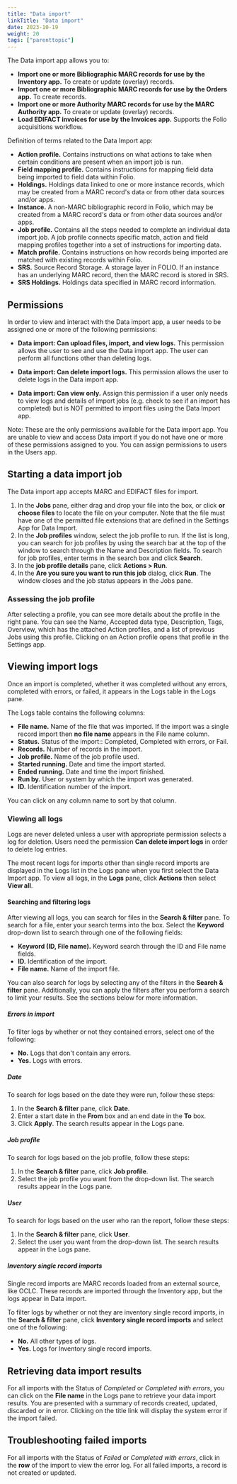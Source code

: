 ```yaml
---
title: "Data import"
linkTitle: "Data import"
date: 2023-10-19
weight: 20
tags: ["parenttopic"]
---
```



The Data import app allows you to: 
- **Import one or more Bibliographic MARC records for use by the Inventory app.**  To create or update (overlay) records.
- **Import one or more Bibliographic MARC records for use by the Orders app.**  To create records.
- **Import one or more Authority MARC records for use by the MARC Authority app.**  To create or update (overlay) records.
- **Load EDIFACT invoices for use by the Invoices app.**  Supports the Folio acquisitions workflow.


Definition of terms related to the Data Import app:

-   **Action profile.** Contains instructions on what actions to take when certain conditions are present when an import job is run.
-   **Field mapping profile.** Contains instructions for mapping field data being imported to field data within Folio.
-   **Holdings.** Holdings data linked to one or more instance records, which may be created from a MARC record's data or from other data sources and/or apps.
-   **Instance.** A non-MARC bibliographic record in Folio, which may be created from a MARC record's data or from other data sources and/or apps.
-   **Job profile.** Contains all the steps needed to complete an individual data import job. A job profile connects specific match, action and field mapping profiles together into a set of instructions for importing data.
-   **Match profile.** Contains instructions on how records being imported are matched with existing records within Folio.
-   **SRS.** Source Record Storage. A storage layer in FOLIO. If an instance has an underlying MARC record, then the MARC record is stored in SRS.
-   **SRS Holdings.** Holdings data specified in MARC record information.

## Permissions

In order to view and interact with the Data import app, a user needs to be assigned one or more of the following permissions:

-   **Data import: Can upload files, import, and view logs.** This permission allows the user to see and use the Data import app. The user can perform all functions other than deleting logs.

-   **Data import: Can delete import logs.** This permission allows the user to delete logs in the Data import app.
  
-   **Data import: Can view only.** Assign this permission if a user only needs to view logs and details of import jobs (e.g. check to see if an import has completed) but is NOT permitted to import files using the Data Import app.

Note: These are the only permissions available for the Data import app. You are unable to view and access Data import if you do not have one or more of these permissions assigned to you. You can assign permissions to users in the Users app.

## Starting a data import job

The Data import app accepts MARC and EDIFACT files for import.

1.  In the **Jobs** pane, either drag and drop your file into the box, or click **or choose files** to locate the file on your computer. Note that the file must have one of the permitted file extensions that are defined in the Settings App for Data Import.
2.  In the **Job profiles** window, select the job profile to run. If the list is long, you can search for job profiles by using the search bar at the top of the window to search through the Name and Description fields. To search for job profiles, enter terms in the search box and click **Search**.
3.  In the **job profile details** pane, click **Actions \> Run**.
4.  In the **Are you sure you want to run this job** dialog, click **Run**. The window closes and the job status appears in the Jobs pane.

### Assessing the job profile

After selecting a profile, you can see more details about the profile in the right pane. You can see the Name, Accepted data type, Description, Tags, Overview, which has the attached Action profiles, and a list of previous Jobs using this profile. Clicking on an Action profile opens that profile in the Settings app.

## Viewing import logs

Once an import is completed, whether it was completed without any errors, completed with errors, or failed, it appears in the Logs table in the Logs pane.

The Logs table contains the following columns:

-   **File name.** Name of the file that was imported. If the import was a single record import then **no file name** appears in the File name column.
-   **Status.** Status of the import:: Completed, Completed with errors, or Fail.
-   **Records.** Number of records in the import.
-   **Job profile.** Name of the job profile used.
-   **Started running.** Date and time the import started.
-   **Ended running.** Date and time the import finished.
-   **Run by.** User or system by which the import was generated.
-   **ID.** Identification number of the import.

You can click on any column name to sort by that column.

### Viewing all logs

Logs are never deleted unless a user with appropriate permission selects a log for deletion. Users need the permission **Can delete import logs** in order to delete log entries.

The most recent logs for imports other than single record imports are displayed in the Logs list in the Logs pane when you first select the Data Import app. To view all logs, in the **Logs** pane, click **Actions** then select **View all**.

#### Searching and filtering logs

After viewing all logs, you can search for files in the **Search & filter** pane. To search for a file, enter your search terms into the box. Select the **Keyword** drop-down list to search through one of the following fields:

-   **Keyword (ID, File name).** Keyword search through the ID and File name fields.
-   **ID.** Identification of the import.
-   **File name.** Name of the import file.

You can also search for logs by selecting any of the filters in the **Search & filter** pane. Additionally, you can apply the filters after you perform a search to limit your results. See the sections below for more information.

##### Errors in import

To filter logs by whether or not they contained errors, select one of the following:

-   **No.** Logs that don't contain any errors.
-   **Yes.** Logs with errors.

##### Date

To search for logs based on the date they were run, follow these steps:

1.  In the **Search & filter** pane, click **Date**.
2.  Enter a start date in the **From** box and an end date in the **To** box.
3.  Click **Apply**. The search results appear in the Logs pane.

##### Job profile

To search for logs based on the job profile, follow these steps:

1.  In the **Search & filter** pane, click **Job profile**.
2.  Select the job profile you want from the drop-down list. The search results appear in the Logs pane.

##### User

To search for logs based on the user who ran the report, follow these steps:

1.  In the **Search & filter** pane, click **User**.
2.  Select the user you want from the drop-down list. The search results appear in the Logs pane.

##### Inventory single record imports

Single record imports are MARC records loaded from an external source, like OCLC. These records are imported through the Inventory app, but the logs appear in Data import.

To filter logs by whether or not they are inventory single record imports, in the **Search & filter** pane, click **Inventory single record imports** and select one of the following:

-   **No.** All other types of logs.
-   **Yes.** Logs for Inventory single record imports.

## Retrieving data import results

For all imports with the Status of *Completed* or *Completed with errors*, you can click on the **File name** in the Logs pane to retrieve your data import results. You are presented with a summary of records created, updated, discarded or in error. Clicking on the title link will display the system error if the import failed.

## Troubleshooting failed imports

For all imports with the Status of *Failed* or *Completed with errors*, click in the **row** of the import to view the error log. For all failed imports, a record is not created or updated.


